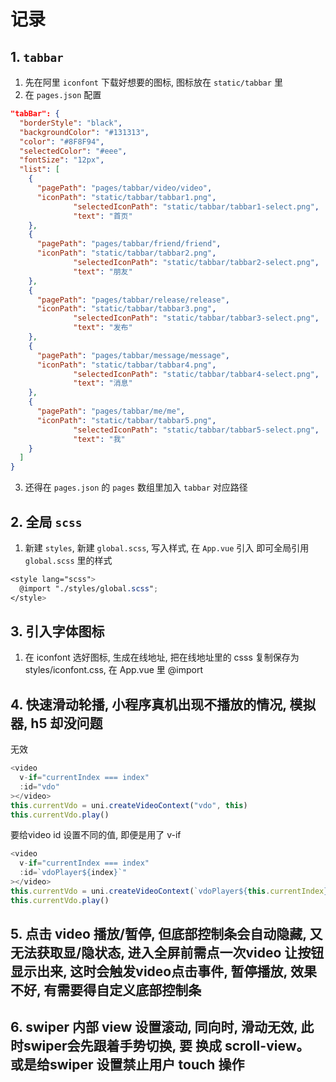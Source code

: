 # 记录
## 1. ```tabbar```
1. 先在阿里 ```iconfont``` 下载好想要的图标, 图标放在 ```static/tabbar``` 里
2. 在 ```pages.json``` 配置
  ```json
  "tabBar": {
    "borderStyle": "black",
    "backgroundColor": "#131313",
    "color": "#8F8F94",
    "selectedColor": "#eee",
    "fontSize": "12px",
    "list": [
      {
        "pagePath": "pages/tabbar/video/video",
        "iconPath": "static/tabbar/tabbar1.png",
				"selectedIconPath": "static/tabbar/tabbar1-select.png",
				"text": "首页"
      },
      {
        "pagePath": "pages/tabbar/friend/friend",
        "iconPath": "static/tabbar/tabbar2.png",
				"selectedIconPath": "static/tabbar/tabbar2-select.png",
				"text": "朋友"
      },
      {
        "pagePath": "pages/tabbar/release/release",
        "iconPath": "static/tabbar/tabbar3.png",
				"selectedIconPath": "static/tabbar/tabbar3-select.png",
				"text": "发布"
      },
      {
        "pagePath": "pages/tabbar/message/message",
        "iconPath": "static/tabbar/tabbar4.png",
				"selectedIconPath": "static/tabbar/tabbar4-select.png",
				"text": "消息"
      },
      {
        "pagePath": "pages/tabbar/me/me",
        "iconPath": "static/tabbar/tabbar5.png",
				"selectedIconPath": "static/tabbar/tabbar5-select.png",
				"text": "我"
      }
    ]
  }
  ```
3. 还得在 ```pages.json``` 的 ```pages``` 数组里加入 ```tabbar``` 对应路径

## 2. 全局 ```scss```
1. 新建 ```styles```, 新建 ```global.scss```, 写入样式, 在 ```App.vue``` 引入 即可全局引用 ```global.scss``` 里的样式
  ```scss
  <style lang="scss">
    @import "./styles/global.scss";
  </style>
  ```

## 3. 引入字体图标
1. 在 iconfont 选好图标, 生成在线地址, 把在线地址里的 csss 复制保存为 styles/iconfont.css, 在 App.vue 里 @import


## 4. 快速滑动轮播, 小程序真机出现不播放的情况, 模拟器, h5 却没问题
无效
```js
<video
  v-if="currentIndex === index"
  :id="vdo"
></video>
this.currentVdo = uni.createVideoContext("vdo", this)
this.currentVdo.play()
```
要给video id 设置不同的值, 即便是用了 v-if 
```js
<video
  v-if="currentIndex === index"
  :id=`vdoPlayer${index}`"
></video>
this.currentVdo = uni.createVideoContext(`vdoPlayer${this.currentIndex}`, this)
this.currentVdo.play()
```

## 5. 点击 video 播放/暂停, 但底部控制条会自动隐藏, 又无法获取显/隐状态, 进入全屏前需点一次video 让按钮显示出来, 这时会触发video点击事件, 暂停播放, 效果不好, 有需要得自定义底部控制条

## 6. swiper 内部 view 设置滚动, 同向时, 滑动无效, 此时swiper会先跟着手势切换, 要 换成 scroll-view。 或是给swiper 设置禁止用户 touch 操作


  




